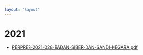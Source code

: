 ```yaml
---
layout: "layout"
---
```

# 2021
* [PERPRES-2021-028-BADAN-SIBER-DAN-SANDI-NEGARA.pdf](PERPRES-2021-028-BADAN-SIBER-DAN-SANDI-NEGARA.pdf)
